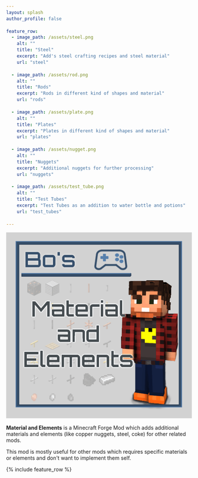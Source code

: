 ```yaml
---
layout: splash
author_profile: false

feature_row:
  - image_path: /assets/steel.png
    alt: ""
    title: "Steel"
    excerpt: "Add's steel crafting recipes and steel material"
    url: "steel"

  - image_path: /assets/rod.png
    alt: ""
    title: "Rods"
    excerpt: "Rods in different kind of shapes and material"
    url: "rods"

  - image_path: /assets/plate.png
    alt: ""
    title: "Plates"
    excerpt: "Plates in different kind of shapes and material"
    url: "plates"

  - image_path: /assets/nugget.png
    alt: ""
    title: "Nuggets"
    excerpt: "Additional nuggets for further processing"
    url: "nuggets"

  - image_path: /assets/test_tube.png
    alt: ""
    title: "Test Tubes"
    excerpt: "Test Tubes as an addition to water bottle and potions"
    url: "test_tubes"

---
```


![Material and Elements][logo]

**Material and Elements** is a Minecraft Forge Mod which adds additional materials and elements (like copper nuggets, steel, coke) for other related mods.

This mod is mostly useful for other mods which requires specific materials or elements and don't want to implement them self.

[logo]: assets/logo.png

{% include feature_row %}
